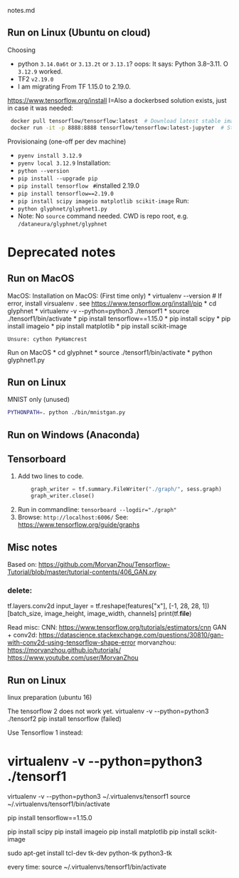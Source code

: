 notes.md

## Run on Linux (Ubuntu on cloud)
Choosing
* python `3.14.0a6t` or `3.13.2t` or `3.13.1`? oops: It says: Python 3.8–3.11. O `3.12.9` worked.
* TF2 `v2.19.0`
* I am migrating From TF 1.15.0 to 2.19.0.


https://www.tensorflow.org/install
I=Also a dockerbsed solution exists, just in case it was needed:
```bash
 docker pull tensorflow/tensorflow:latest  # Download latest stable image
 docker run -it -p 8888:8888 tensorflow/tensorflow:latest-jupyter  # Start Jupyter server
```
Provisionaing (one-off per dev machine)
* `pyenv install 3.12.9`
* `pyenv local 3.12.9`
Installation:
* `python --version`
* `pip install --upgrade pip`
* `pip install tensorflow `    `#`installed 2.19.0
* `pip install tensorflow==2.19.0`
* `pip install scipy imageio matplotlib scikit-image`
Run:
* `python glyphnet/glyphnet1.py`
* Note: No `source` command needed. CWD is repo root, e.g. `/dataneura/glyphnet/glyphnet`

# Deprecated notes

## Run on MacOS


MacOS:
Installation on MacOS: (First time only)
    * virtualenv --version # If error, install virsualenv . see https://www.tensorflow.org/install/pip
    * cd glyphnet
    * virtualenv -v --python=python3  ./tensorf1
    * source ./tensorf1/bin/activate
    * pip install tensorflow==1.15.0
    * pip install scipy
    * pip install imageio
    * pip install  matplotlib
    * pip install scikit-image

    Unsure: cython PyHamcrest

Run on MacOS
    * cd glyphnet
    * source ./tensorf1/bin/activate
    * python glyphnet1.py


## Run on Linux
MNIST only (unused)
```bash
PYTHONPATH=. python ./bin/mnistgan.py
```

## Run on Windows (Anaconda)


## Tensorboard
 1. Add two lines to code.
    ```python
        graph_writer = tf.summary.FileWriter("./graph/", sess.graph)
        graph_writer.close()
    ```
 2. Run in commandline:   `tensorboard --logdir="./graph"`
 3. Browse:  `http://localhost:6006/`
See: https://www.tensorflow.org/guide/graphs

## Misc notes
Based on:
https://github.com/MorvanZhou/Tensorflow-Tutorial/blob/master/tutorial-contents/406_GAN.py

### delete:
tf.layers.conv2d
input_layer = tf.reshape(features["x"], [-1, 28, 28, 1])
[batch_size, image_height, image_width, channels]
print(tf.__file__)


Read misc:
CNN:
https://www.tensorflow.org/tutorials/estimators/cnn
GAN + conv2d:
https://datascience.stackexchange.com/questions/30810/gan-with-conv2d-using-tensorflow-shape-error
morvanzhou:
https://morvanzhou.github.io/tutorials/
https://www.youtube.com/user/MorvanZhou




## Run on Linux
linux preparation (ubuntu 16)

The tensorflow 2 does not work yet.
virtualenv -v --python=python3  ./tensorf2
pip install tensorflow
(failed)

Use Tensorflow 1 instead:
# virtualenv -v --python=python3  ./tensorf1
virtualenv -v --python=python3  ~/.virtualenvs/tensorf1
source ~/.virtualenvs/tensorf1/bin/activate

pip install tensorflow==1.15.0


pip install scipy
pip install imageio
pip install matplotlib
pip install scikit-image

sudo apt-get install tcl-dev tk-dev python-tk python3-tk

every time:
source ~/.virtualenvs/tensorf1/bin/activate
